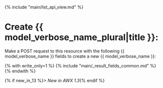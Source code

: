 {% include "main/list_api_view.md" %}

# Create {{ model_verbose_name_plural|title }}:

Make a POST request to this resource with the following {{ model_verbose_name }}
fields to create a new {{ model_verbose_name }}:

{% with write_only=1 %}
{% include "main/_result_fields_common.md" %}
{% endwith %}

{% if new_in_13 %}> _New in AWX 1.3_{% endif %}
